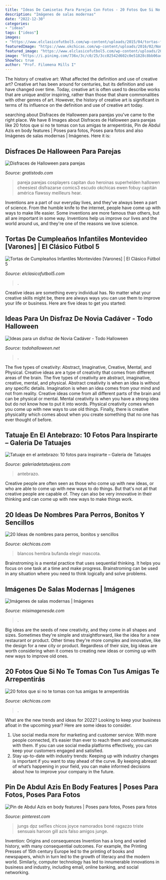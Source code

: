 ```yaml
---
title: "Ideas De Camisetas Para Parejas Con Fotos - 20 Fotos Que Si No Te Tomas Con Tus Amigas Te Arrepentirás"
description: "Imágenes de salas modernas"
date: "2022-12-30"
categories:
- "ideas"
tags: ["ideas"]
images:
- "https://www.elclasicofutbol5.com/wp-content/uploads/2015/04/tortas-futbol-5.jpg"
featuredImage: "https://www.okchicas.com/wp-content/uploads/2016/02/Nombres-de-perros.jpg"
featured_image: "https://www.elclasicofutbol5.com/wp-content/uploads/2015/04/tortas-futbol-5.jpg"
image: "https://i.pinimg.com/736x/3c/c0/25/3cc02542d602c0e51828c8bb06adfe6f.jpg"
ShowToc: true
author: "Prof. Filomena Mills I"
---
```



The history of creative art: What affected the definition and use of creative art?
Creative art has been around for centuries, but its definition and use have changed over time. Today, creative art is often used to describe works that are unique and/or inspiring, rather than those that share commonalities with other genres of art. However, the history of creative art is significant in terms of its influence on the definition and use of creative art today.

	

		
searching about Disfraces de Halloween para parejas you've came to the right place. We have 8 Images about Disfraces de Halloween para parejas like 20 fotos que si no te tomas con tus amigas te arrepentirás, Pin de Abdul Azis en body features | Poses para fotos, Poses para fotos and also Imágenes de salas modernas | Imágenes. Here it is:
		
    
## Disfraces De Halloween Para Parejas

<img loading=lazy src="https://www.gratistodo.com/wp-content/uploads/2016/10/Disfraces-parejas-halloween-13.jpg" onerror="this.onerror=null;this.src='https://tse3.mm.bing.net/th?id=OIP.WiwHib1wIjQAby4LWWGEPwHaLH&amp;pid=15.1';" alt="Disfraces de Halloween para parejas">

_Source: gratistodo.com_

>pareja parejas cosplayers capitan duo heroinas superhelden hallowen cheesiest disfrazarse comics3 escudo okchicas ewen fobuy capitán américa flawssy meilleurs hear. 

	

Inventions are a part of our everyday lives, and they've always been a part of science. From the humble knife to the internet, people have come up with ways to make life easier. Some inventions are more famous than others, but all are important in some way. Inventions help us improve our lives and the world around us, and they're one of the reasons we love science.

    
## Tortas De Cumpleaños Infantiles Montevideo [Varones] | El Clásico Fútbol 5

<img loading=lazy src="https://www.elclasicofutbol5.com/wp-content/uploads/2015/04/tortas-futbol-5.jpg" onerror="this.onerror=null;this.src='https://tse4.mm.bing.net/th?id=OIP.OOAbrMxkh7JocVlTaHeLPwHaJ5&amp;pid=15.1';" alt="Tortas de Cumpleaños Infantiles Montevideo [Varones] | El Clásico Fútbol 5">

_Source: elclasicofutbol5.com_

>. 

	

Creative ideas are something every individual has. No matter what your creative skills might be, there are always ways you can use them to improve your life or business. Here are five ideas to get you started: 

    
## Ideas Para Un Disfraz De Novia Cadáver - Todo Halloween

<img loading=lazy src="https://lh6.ggpht.com/_QjyclTjl0TQ/St_kQOVa-9I/AAAAAAAAIos/7m1ecu62AhE/288099812_47b597f015_o_thumb.jpg?imgmax=800" onerror="this.onerror=null;this.src='https://tse4.mm.bing.net/th?id=OIP.TCPZXNFzFiPUwK5EbI2a9gAAAA&amp;pid=15.1';" alt="Ideas para un disfraz de Novia Cadáver - Todo Halloween">

_Source: todohalloween.net_

>. 

	

The five types of creativity: Abstract, Imaginative, Creative, Mental, and Physical.
Creative ideas are a type of creativity that comes from different areas of the brain. The five types of creativity are abstract, imaginative, creative, mental, and physical. Abstract creativity is when an idea is without any specific details. Imagination is when an idea comes from your mind and not from reality. Creative ideas come from all different parts of the brain and can be physical or mental. Mental creativity is when you have a strong idea but do not know how to put it into words. Physical creativity comes when you come up with new ways to use old things. Finally, there is creative physicality which comes about when you create something that no one has ever thought of before.

    
## Tatuaje En El Antebrazo: 10 Fotos Para Inspirarte – Galeria De Tatuajes

<img loading=lazy src="https://galeriadetatuajess.com/wp-content/uploads/2020/08/tatuajes-en-antebrazo-in-5.png" onerror="this.onerror=null;this.src='https://tse2.mm.bing.net/th?id=OIP.dPOkyS74QVDBVon0mmMFywHaMg&amp;pid=15.1';" alt="Tatuaje en el antebrazo: 10 fotos para inspirarte – Galeria de Tatuajes">

_Source: galeriadetatuajess.com_

>antebrazo. 

	

Creative people are often seen as those who come up with new ideas, or who are able to come up with new ways to do things. But that's not all that creative people are capable of. They can also be very innovative in their thinking and can come up with new ways to make things work.

    
## 20 Ideas De Nombres Para Perros, Bonitos Y Sencillos

<img loading=lazy src="https://www.okchicas.com/wp-content/uploads/2016/02/Nombres-de-perros.jpg" onerror="this.onerror=null;this.src='https://tse4.mm.bing.net/th?id=OIP.c6wDIbBdyB-5io7PnmjKKwHaHa&amp;pid=15.1';" alt="20 Ideas de nombres para perros, bonitos y sencillos">

_Source: okchicas.com_

>blancos hembra bufanda elegir mascota. 

	

Brainstroming is a mental practice that uses sequential thinking. It helps you focus on one task at a time and make progress. Brainstroming can be used in any situation where you need to think logically and solve problems.

    
## Imágenes De Salas Modernas | Imágenes

<img loading=lazy src="http://misimagenesde.com/wp-content/uploads/2017/04/salas-modernas-2.jpg" onerror="this.onerror=null;this.src='https://tse4.mm.bing.net/th?id=OIP.WQUQPdsueY9L1_gsKcb3xgHaHa&amp;pid=15.1';" alt="Imágenes de salas modernas | Imágenes">

_Source: misimagenesde.com_

>. 

	

Big ideas are the seeds of new creativity, and they come in all shapes and sizes. Sometimes they're simple and straightforward, like the idea for a new restaurant or product. Other times they're more complex and innovative, like the design for a new city or product. Regardless of their size, big ideas are worth considering when it comes to creating new ideas or coming up with new ways to improve old ones.

    
## 20 Fotos Que Si No Te Tomas Con Tus Amigas Te Arrepentirás

<img loading=lazy src="http://www.okchicas.com/wp-content/uploads/2016/05/Ideas-de-fotos-para-mejores-amigas-21.jpg" onerror="this.onerror=null;this.src='https://tse1.mm.bing.net/th?id=OIP.RDePWXW4ixeuU8jHkJzhxAHaHa&amp;pid=15.1';" alt="20 fotos que si no te tomas con tus amigas te arrepentirás">

_Source: okchicas.com_

>. 

	

What are the new trends and ideas for 2022?
Looking to keep your business afloat in the upcoming year? Here are some ideas to consider. 
1. Use social media more for marketing and customer service: With more people connected, it’s easier than ever to reach them and communicate with them. If you can use social media platforms effectively, you can keep your customers engaged and satisfied. 
2. Stay up-to-date with industry trends: Keeping up with industry changes is important if you want to stay ahead of the curve. By keeping abreast of what’s happening in your field, you can make informed decisions about how to improve your company in the future. 

    
## Pin De Abdul Azis En Body Features | Poses Para Fotos, Poses Para Fotos

<img loading=lazy src="https://i.pinimg.com/736x/3c/c0/25/3cc02542d602c0e51828c8bb06adfe6f.jpg" onerror="this.onerror=null;this.src='https://tse1.mm.bing.net/th?id=OIP.8uHNjCNazWpYi09H_nrPTQHaNK&amp;pid=15.1';" alt="Pin de Abdul Azis en body features | Poses para fotos, Poses para fotos">

_Source: pinterest.com_

>jungs dpz selfies chicos joyce namorados boné ragazzo triste sensuais haroon gill azis falso amigos junge. 

	

Invention: Origins and consequences
Invention has a long and varied history, with many consequential outcomes. For example, the Printing Presses of 15th century Europe led to the printing of books and newspapers, which in turn led to the growth of literacy and the modern world. Similarly, computer technology has led to innumerable innovations in business and industry, including email, online banking, and social networking.

